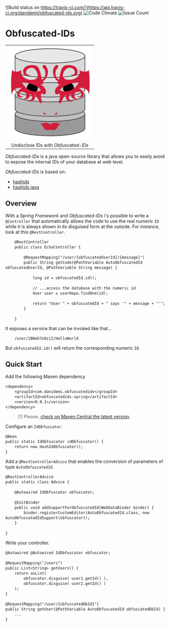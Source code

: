
![Build status on https://travis-ci.com/](https://api.travis-ci.org/danidemi/obfuscated-ids.svg)
![Code Climate](https://codeclimate.com/github/danidemi/obfuscated-ids/badges/gpa.svg)
![Issue Count](https://codeclimate.com/github/danidemi/obfuscated-ids/badges/issue_count.svg)


Obfuscated-IDs
==============

<table>
    <tr>
        <td align="center">
            <img src="https://raw.githubusercontent.com/danidemi/obfuscated-ids/master/logo.png" />
        </td>
    </tr>
    <tr>
        <td align="center">
            Undisclose IDs with <i>Obfuscated-IDs</i>
        </td>
    </tr>    
</table>

_Obfuscated-IDs_ is a java open-source library that allows you to easily
avoid to expose the internal IDs of your database at web level.

_Obfuscated-IDs_ is based on: 
* [hashids](http://hashids.org/)
* [hashids.java](https://github.com/jiecao-fm/hashids-java)

## Overview

With a _Spring Framework_ and _Obfuscated-IDs_ i's possible to write a `@Controller`
that automatically allows the code to use the real numeric `ID` while it is always 
shown in its disguised form at the outside.
For instance, look at this `@RestController`.
 
        @RestController
        public class EchoController {

            @RequestMapping("/user/{obfuscatedUserId}/{message}")
            public String getCode(@PathVariable AutoObfuscatedId obfuscatedUserId, @PathVariable String message) {
                
                long id = obfuscatedId.id();
                
                // ...access the database with the numeric id
                User user = userRepo.findOne(id);
                
                return "User " + obfuscatedId + " says '" + message + "'";
            }

        }

It exposes a service that can be invoked like that...

        /user/2BHah7n8ziI/HelloWorld
        
But `obfuscatedId.id()` will return the corresponding numeric `ID`.

## Quick Start

Add the following Maven dependency

    <dependency>
        <groupId>com.danidemi.obfuscatedids</groupId>
        <artifactId>obfuscatedids-spring</artifactId>
        <version>0.0.1</version>
    </dependency>
    
> [!] Please, [check on Maven Central the latest version](http://search.maven.org/#search%7Cga%7C1%7Cg%3A%22com.danidemi.obfuscatedids%22).
    
Configure an `IdObfuscator`. 

    @Bean
    public static IdObfuscator idObfuscator() {
        return new HashIdObfuscator();
    }
    
Add a `@RestControllerAdvice` that enables the conversion of parameters
 of type `AutoObfuscatedId`.

    @RestControllerAdvice
    public static class Advice {

        @Autowired IdObfuscator obfuscator;

        @InitBinder
        public void addSupportForObfuscatedId(WebDataBinder binder) {
            binder.registerCustomEditor(AutoObfuscatedId.class, new AutoObfuscatedIdSupport(obfuscator));
        }

    }
    
Write your controller.

    @Autowired @Autowired IdObfuscator obfuscator;

    @RequestMapping("/users")
    public List<String> getUsers() {
        return asList(
            obfuscator.disguise( user1.getId() ),
            obfuscator.disguise( user2.getId() )
        );
    }

    @RequestMapping("/user/{obfuscatedDbId}")
    public String getUser(@PathVariable AutoObfuscatedId obfuscatedDbId) {
        ...
    }
